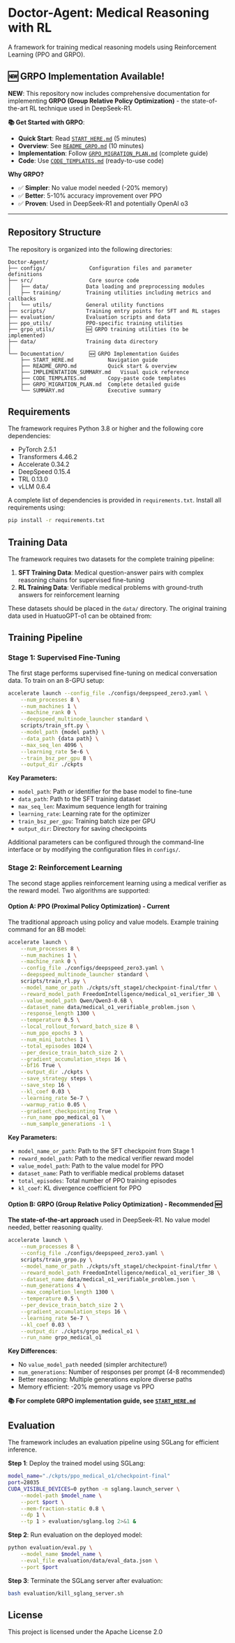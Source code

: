 # Doctor-Agent: Medical Reasoning with RL

A framework for training medical reasoning models using Reinforcement Learning (PPO and GRPO).

## 🆕 GRPO Implementation Available!

**NEW**: This repository now includes comprehensive documentation for implementing **GRPO (Group Relative Policy Optimization)** - the state-of-the-art RL technique used in DeepSeek-R1.

**📚 Get Started with GRPO**:
- **Quick Start**: Read [`START_HERE.md`](START_HERE.md) (5 minutes)
- **Overview**: See [`README_GRPO.md`](README_GRPO.md) (10 minutes)
- **Implementation**: Follow [`GRPO_MIGRATION_PLAN.md`](GRPO_MIGRATION_PLAN.md) (complete guide)
- **Code**: Use [`CODE_TEMPLATES.md`](CODE_TEMPLATES.md) (ready-to-use code)

**Why GRPO?**
- ✅ **Simpler**: No value model needed (-20% memory)
- ✅ **Better**: 5-10% accuracy improvement over PPO
- ✅ **Proven**: Used in DeepSeek-R1 and potentially OpenAI o3

---

## Repository Structure

The repository is organized into the following directories:

```
Doctor-Agent/
├── configs/              Configuration files and parameter definitions
├── src/                  Core source code
│   ├── data/            Data loading and preprocessing modules
│   ├── training/        Training utilities including metrics and callbacks
│   └── utils/           General utility functions
├── scripts/             Training entry points for SFT and RL stages
├── evaluation/          Evaluation scripts and data
├── ppo_utils/           PPO-specific training utilities
├── grpo_utils/          🆕 GRPO training utilities (to be implemented)
├── data/                Training data directory
│
└── Documentation/        🆕 GRPO Implementation Guides
    ├── START_HERE.md           Navigation guide
    ├── README_GRPO.md          Quick start & overview
    ├── IMPLEMENTATION_SUMMARY.md   Visual quick reference
    ├── CODE_TEMPLATES.md       Copy-paste code templates
    ├── GRPO_MIGRATION_PLAN.md  Complete detailed guide
    └── SUMMARY.md              Executive summary
```

## Requirements

The framework requires Python 3.8 or higher and the following core dependencies:

- PyTorch 2.5.1
- Transformers 4.46.2
- Accelerate 0.34.2
- DeepSpeed 0.15.4
- TRL 0.13.0
- vLLM 0.6.4

A complete list of dependencies is provided in `requirements.txt`. Install all requirements using:

```bash
pip install -r requirements.txt
```

## Training Data

The framework requires two datasets for the complete training pipeline:

1. **SFT Training Data**: Medical question-answer pairs with complex reasoning chains for supervised fine-tuning
2. **RL Training Data**: Verifiable medical problems with ground-truth answers for reinforcement learning

These datasets should be placed in the `data/` directory. The original training data used in HuatuoGPT-o1 can be obtained from:

## Training Pipeline

### Stage 1: Supervised Fine-Tuning

The first stage performs supervised fine-tuning on medical conversation data. To train on an 8-GPU setup:

```bash
accelerate launch --config_file ./configs/deepspeed_zero3.yaml \
    --num_processes 8 \
    --num_machines 1 \
    --machine_rank 0 \
    --deepspeed_multinode_launcher standard \
    scripts/train_sft.py \
    --model_path {model path} \
    --data_path {data path} \
    --max_seq_len 4096 \
    --learning_rate 5e-6 \
    --train_bsz_per_gpu 8 \
    --output_dir ./ckpts
```

**Key Parameters:**

- `model_path`: Path or identifier for the base model to fine-tune
- `data_path`: Path to the SFT training dataset
- `max_seq_len`: Maximum sequence length for training
- `learning_rate`: Learning rate for the optimizer
- `train_bsz_per_gpu`: Training batch size per GPU
- `output_dir`: Directory for saving checkpoints

Additional parameters can be configured through the command-line interface or by modifying the configuration files in `configs/`.

### Stage 2: Reinforcement Learning

The second stage applies reinforcement learning using a medical verifier as the reward model. Two algorithms are supported:

#### Option A: PPO (Proximal Policy Optimization) - Current

The traditional approach using policy and value models. Example training command for an 8B model:

```bash
accelerate launch \
    --num_processes 8 \
    --num_machines 1 \
    --machine_rank 0 \
    --config_file ./configs/deepspeed_zero3.yaml \
    --deepspeed_multinode_launcher standard \
    scripts/train_rl.py \
    --model_name_or_path ./ckpts/sft_stage1/checkpoint-final/tfmr \
    --reward_model_path FreedomIntelligence/medical_o1_verifier_3B \
    --value_model_path Qwen/Qwen3-0.6B \
    --dataset_name data/medical_o1_verifiable_problem.json \
    --response_length 1300 \
    --temperature 0.5 \
    --local_rollout_forward_batch_size 8 \
    --num_ppo_epochs 3 \
    --num_mini_batches 1 \
    --total_episodes 1024 \
    --per_device_train_batch_size 2 \
    --gradient_accumulation_steps 16 \
    --bf16 True \
    --output_dir ./ckpts \
    --save_strategy steps \
    --save_step 16 \
    --kl_coef 0.03 \
    --learning_rate 5e-7 \
    --warmup_ratio 0.05 \
    --gradient_checkpointing True \
    --run_name ppo_medical_o1 \
    --num_sample_generations -1 \
```

**Key Parameters:**

- `model_name_or_path`: Path to the SFT checkpoint from Stage 1
- `reward_model_path`: Path to the medical verifier reward model
- `value_model_path`: Path to the value model for PPO
- `dataset_name`: Path to verifiable medical problems dataset
- `total_episodes`: Total number of PPO training episodes
- `kl_coef`: KL divergence coefficient for PPO

#### Option B: GRPO (Group Relative Policy Optimization) - Recommended 🆕

**The state-of-the-art approach** used in DeepSeek-R1. No value model needed, better reasoning quality.

```bash
accelerate launch \
    --num_processes 8 \
    --config_file ./configs/deepspeed_zero3.yaml \
    scripts/train_grpo.py \
    --model_name_or_path ./ckpts/sft_stage1/checkpoint-final/tfmr \
    --reward_model_path FreedomIntelligence/medical_o1_verifier_3B \
    --dataset_name data/medical_o1_verifiable_problem.json \
    --num_generations 4 \
    --max_completion_length 1300 \
    --temperature 0.5 \
    --per_device_train_batch_size 2 \
    --gradient_accumulation_steps 16 \
    --learning_rate 5e-7 \
    --kl_coef 0.03 \
    --output_dir ./ckpts/grpo_medical_o1 \
    --run_name grpo_medical_o1
```

**Key Differences**:
- No `value_model_path` needed (simpler architecture!)
- `num_generations`: Number of responses per prompt (4-8 recommended)
- Better reasoning: Multiple generations explore diverse paths
- Memory efficient: -20% memory usage vs PPO

**📚 For complete GRPO implementation guide, see [`START_HERE.md`](START_HERE.md)**

## Evaluation

The framework includes an evaluation pipeline using SGLang for efficient inference. 

**Step 1**: Deploy the trained model using SGLang:

```bash
model_name="./ckpts/ppo_medical_o1/checkpoint-final"
port=28035
CUDA_VISIBLE_DEVICES=0 python -m sglang.launch_server \
    --model-path $model_name \
    --port $port \
    --mem-fraction-static 0.8 \
    --dp 1 \
    --tp 1 > evaluation/sglang.log 2>&1 &
```

**Step 2**: Run evaluation on the deployed model:

```bash
python evaluation/eval.py \
    --model_name $model_name \
    --eval_file evaluation/data/eval_data.json \
    --port $port
```

**Step 3**: Terminate the SGLang server after evaluation:

```bash
bash evaluation/kill_sglang_server.sh
```

## License

This project is licensed under the Apache License 2.0
